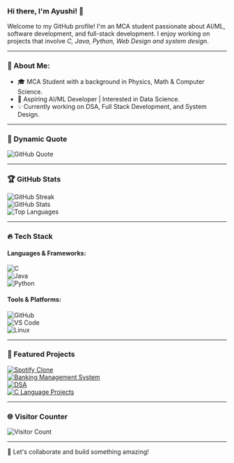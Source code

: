 ### Hi there, I'm Ayushi! 👋

Welcome to my GitHub profile! I'm an MCA student passionate about AI/ML, software development, and full-stack development. I enjoy working on projects that involve *C, Java, Python, Web Design and system design*.

---

### 🚀 About Me:
- 🎓 MCA Student with a background in Physics, Math & Computer Science.
- 🤖 Aspiring AI/ML Developer | Interested in Data Science.
- 💡 Currently working on DSA, Full Stack Development, and System Design.

---

### 🎯 Dynamic Quote
![GitHub Quote](https://quotes-github-readme.vercel.app/api?theme=radical)

---

### 🏆 GitHub Stats  
![GitHub Streak](https://github-readme-streak-stats.herokuapp.com/?user=Tech-By-Ayushi&theme=radical&hide_border=true)  
![GitHub Stats](https://github-readme-stats.vercel.app/api?username=Tech-By-Ayushi&show_icons=true&theme=radical)  
![Top Languages](https://github-readme-stats.vercel.app/api/top-langs/?username=Tech-By-Ayushi&layout=compact&theme=radical)

---

### 🔥 Tech Stack
#### Languages & Frameworks:  
![C](https://img.shields.io/badge/C-00599C?style=flat-square&logo=c&logoColor=white)  
![Java](https://img.shields.io/badge/Java-ED8B00?style=flat-square&logo=java&logoColor=white)  
![Python](https://img.shields.io/badge/Python-3776AB?style=flat-square&logo=python&logoColor=white)  

#### Tools & Platforms:  
![GitHub](https://img.shields.io/badge/GitHub-181717?style=flat-square&logo=github&logoColor=white)  
![VS Code](https://img.shields.io/badge/VS%20Code-007ACC?style=flat-square&logo=visual-studio-code&logoColor=white)  
![Linux](https://img.shields.io/badge/Linux-FCC624?style=flat-square&logo=linux&logoColor=black)

---

### 📌 Featured Projects  
[![Spotify Clone](https://img.shields.io/badge/Spotify%20Clone-%2300FF00?style=for-the-badge&logo=spotify&logoColor=white)](https://github.com/Tech-By-Ayushi/Spotify-Clone)  
[![Banking Management System](https://img.shields.io/badge/Banking%20System-%23008080?style=for-the-badge&logo=java&logoColor=white)](https://github.com/Tech-By-Ayushi/Banking-Management)  
[![DSA](https://img.shields.io/badge/DSA-%23FF4500?style=for-the-badge&logo=data&logoColor=white)](https://github.com/Tech-By-Ayushi/DSA)  
[![C Language Projects](https://img.shields.io/badge/C%20Language%20Projects-%23007ACC?style=for-the-badge&logo=c&logoColor=white)](https://github.com/Tech-By-Ayushi/C-Language-Projects)  


---

### 🌐 Visitor Counter  
![Visitor Count](https://komarev.com/ghpvc/?username=Tech-By-Ayushi&color=brightgreen)

---

🚀 Let's collaborate and build something amazing!
